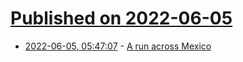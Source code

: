 # [Published on 2022-06-05](index.md)

* [2022-06-05, 05:47:07](https://news.ycombinator.com/item?id=31628385) - [A run across Mexico](https://www.washingtonpost.com/world/interactive/2022/mexico-runner-german-silva/)
